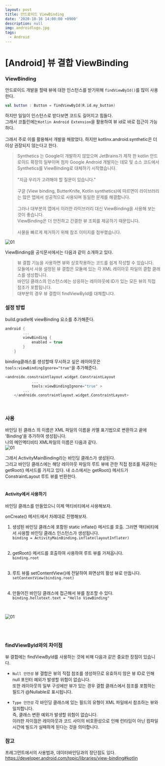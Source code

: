 ```yaml
---
layout: post
title: 안드로이드 ViewBinding
date: '2020-10-16 14:00:00 +0900'
description: null
img: androidlogo.jpg
tags:
  - Android
---
```


# [Android] 뷰 결합 ViewBinding


### ViewBinding  
 안드로이드 개발을 할때 뷰에 대한 인스턴스를 받기위해 `findViewById()`를 많이 사용한다.    
 
 ```kotlin
 val button : Button = findViewById(R.id.my_button)
 ```
하지만 일일이 인스턴스로 받다보면 코드도 길어지고 힘들다.  
그래서 코틀린에는`Kotlin Android Extension`을 활용하여 뷰 id로 바로 접근이 가능하다.  
<br/>
그래서 주로 이를 활용해서 개발을 해왔었다. 하지만 
kotlinx.android.synthetic은 더 이상 권장되지 않는다고 한다.  
>Synthetics 는 Google이 개발하지 않았으며 JetBrains가 제작 한 kotlin 안드로이드 확장의 일부이며 점차 Google Android 개발자는 데모 및 소스 코드에서 Synthetics를 ViewBinding로 대체하기 시작했습니다.  <br/><br/>
"지금 우리가 고려해야 할 질문이 있습니다."<br/><br/>
구글 (View binding, ButterKnife, Kotlin synthetics)에 따르면이 라이브러리는 많은 앱에서 성공적으로 사용되며 동일한 문제를 해결합니다.<br/><br/>
그러나 대부분의 앱에서 이러한 라이브러리 대신 ViewBinding을 사용해 보는 것이 좋습니다.  
ViewBinding은 더 안전하고 간결한 뷰 조회를 제공하기 때문입니다.<br/><br/>
사물을 빠르게 제거하기 위해 참조 이미지를 첨부했습니다.

![01]({{site.baseurl}}/assets/img/101605.png)  

ViewBinding을 공식문서에서는 다음과 같이 소개하고 있다.

> 뷰 결합 기능을 사용하면 뷰와 상호작용하는 코드를 쉽게 작성할 수 있습니다.   
모듈에서 사용 설정된 뷰 결합은 모듈에 있는 각 XML 레이아웃 파일의 결합 클래스를 생성합니다.  
바인딩 클래스의 인스턴스에는 상응하는 레이아웃에 ID가 있는 모든 뷰의 직접 참조가 포함됩니다.  
대부분의 경우 뷰 결합이 findViewById를 대체합니다.  

### 설정 방법

build.gradle에 viewBinding 요소를 추가해준다.
``` kotlin
android {
        ...
        viewBinding {
            enabled = true
        }
    }
```
binding클래스를 생성할때 무시하고 싶은 레이아웃은 `tools:viewBindingIgnore="true"`을 추가해준다.
``` kotlin
<androidx.constraintlayout.widget.ConstraintLayout
            ...
            tools:viewBindingIgnore="true" >
        ...
    </androidx.constraintlayout.widget.ConstraintLayout>
```
<br/>

### 사용

바인딩 된 클래스 의 이름은 XML 파일의 이름을 카멜 표기법으로 변환하고 끝에 'Binding'을 추가하여 생성됩니다.  
나의 메인액티비티 XML파일의 이름은 다음과 같다.  
![01]({{site.baseurl}}/assets/img/101702.PNG)  

그래서 ActivityMainBinding라는 바인딩 클래스가 생성된다.  
그리고 바인딩 클래스에는 해당 레이아웃 파일의 루트 뷰에 관한 직접 참조를 제공하는 getRoot() 메서드를 가지고 있다. 내 소스에서는 getRoot() 메서드가 ConstraintLayout 루트 뷰를 반환한다.
<br/>
<br/>

#### Activity에서 사용하기
바인딩 클래스를 만들었으니 이제 액티비티에서 사용해보자.  

onCreate() 메서드에서 차례대로 진행해보자.

1. 생성된 바인딩 클래스에 포함된 static inflate() 메서드를 호출. 그러면 액티비티에서 사용할 바인딩 클래스 인스턴스가 생성됩니다.  
    `binding = ActivityMainBinding.inflate(layoutInflater)`
 <br/><br/>

2. getRoot() 메서드를 호출하여 사용하여 루트 뷰를 가져옵니다.<br/>
    `binding.root`
 <br/><br/>

3. 루트 뷰를 setContentView()에 전달하여 화면상의 활성 뷰로 만듭니다.<br/>
    `setContentView(binding.root)`
 <br/><br/>

4. 만들어진 바인딩 클래스에 접근해서 뷰를 참조할 수 있다.<br/>
    `binding.hellotext.text = "Hello ViewBinding"`
<br/>    

![01]({{site.baseurl}}/assets/img/101701.PNG)

<br/><br/>
### findViewById와의 차이점

뷰 결합에는 findViewById를 사용하는 것에 비해 다음과 같은 중요한 장점이 있습니다.

* `Null 안전성` 뷰 결합은 뷰의 직접 참조를 생성하므로 유효하지 않은 뷰 ID로 인해 null 포인터 예외가 발생할 위험이 없습니다.   
 또한 레이아웃의 일부 구성에만 뷰가 있는 경우 결합 클래스에서 참조를 포함하는 필드가 @Nullable로 표시됩니다.  

* `Type 안전성` 각 바인딩 클래스에 있는 필드의 유형이 XML 파일에서 참조하는 뷰와 일치합니다.  
즉, 클래스 변환 예외가 발생할 위험이 없습니다.   
이러한 차이점은 레이아웃과 코드 사이의 비호환성으로 인해 런타임이 아닌 컴파일 시간에 빌드가 실패하게 된다는 것을 의미합니다.

### 참고
프레그먼트에서의 사용법과, 데이터바인딩과의 장단점도 있다.  
<a href="https://developer.android.com/topic/libraries/view-binding#kotlin" target="_blank">https://developer.android.com/topic/libraries/view-binding#kotlin</a>
